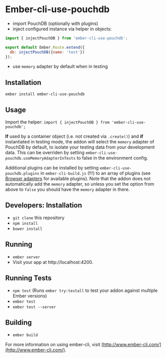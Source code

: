 # Ember-cli-use-pouchdb

- import PouchDB (optionally with plugins)
- inject configured instance via helper in objects:

```javascript
import { injectPouchDB } from 'ember-cli-use-pouchdb';

export default Ember.Route.extend({
  db: injectPouchDB({name: 'test'})
});
```

- use `memory` adapter by default when in testing

## Installation

`ember install ember-cli-use-pouchdb`

## Usage

Import the helper: `import { injectPouchDB } from 'ember-cli-use-pouchdb';`

**If** used by a container object (i.e. not created via `.create()`) and
**if** instantiated in testing mode, the addon will select the `memory` adapter
of PouchDB by default, to isolate your testing data from your development data.
This can be overriden by setting
`ember-cli-use-pouchdb.useMemoryAdapterInTests` to false in the environment config.

Additional plugins can be installed by setting `ember-cli-use-pouchdb.plugins`
in `ember-cli-build.js` (!!!) to an array of plugins (see [Browser
    adapters](http://pouchdb.com/adapters.html) for available plugins). Note
that the addon does not automatically add the `memory` adapter, so unless you
set the option from above to `false` you should have the `memory` adapter in
there.

## Developers: Installation

* `git clone` this repository
* `npm install`
* `bower install`

## Running

* `ember server`
* Visit your app at http://localhost:4200.

## Running Tests

* `npm test` (Runs `ember try:testall` to test your addon against multiple Ember versions)
* `ember test`
* `ember test --server`

## Building

* `ember build`

For more information on using ember-cli, visit [http://www.ember-cli.com/](http://www.ember-cli.com/).
